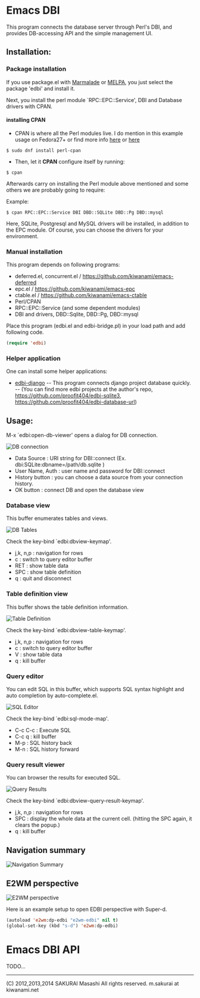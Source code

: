 # Emacs DBI

This program connects the database server through Perl's DBI,
and provides DB-accessing API and the simple management UI.

## Installation:

### Package installation

If you use package.el with [Marmalade](http://marmalade-repo.org/) or [MELPA](http://melpa.milkbox.net/), you just select the package 'edbi' and install it.

Next, you install the perl module `RPC::EPC::Service', DBI and Database drivers with CPAN. 

#### installing CPAN
- CPAN is where all the Perl modules live. I do mention in this example usage on Fedora27+  or find more info [here](https://www.linuxnix.com/how-to-install-cpan-package-and-configure-it-in-linux/) or [here](https://www.putorius.net/2011/03/how-to-install-perl-modules-with-cpan.html)

```
$ sudo dnf install perl-cpan
```
- Then, let it **CPAN** configure itself by running:
```
$ cpan
```
Afterwards carry on installing the Perl module above mentioned and some others we are probably going to require:

Example:
```
$ cpan RPC::EPC::Service DBI DBD::SQLite DBD::Pg DBD::mysql
```

Here, SQLite, Postgresql and MySQL drivers will be installed, in addition to the EPC module.
Of course, you can choose the drivers for your environment.

### Manual installation

This program depends on following programs:

- deferred.el, concurrent.el / https://github.com/kiwanami/emacs-deferred
- epc.el      / https://github.com/kiwanami/emacs-epc
- ctable.el   / https://github.com/kiwanami/emacs-ctable
- Perl/CPAN
 - RPC::EPC::Service (and some dependent modules)
 - DBI and drivers, DBD::Sqlite, DBD::Pg, DBD::mysql

Place this program (edbi.el and edbi-bridge.pl) in your load path
and add following code.

```lisp
(require 'edbi)
```

### Helper application

One can install some helper applications:

- [edbi-django](https://github.com/proofit404/edbi-django)
-- This program connects django project database quickly.
-- (You can find more edbi projects at the author's repo, https://github.com/proofit404/edbi-sqlite3, https://github.com/proofit404/edbi-database-url)

## Usage:

M-x `edbi:open-db-viewer' opens a dialog for DB connection.

![DB connection](https://cacoo.com/diagrams/VdRPw8hjXiezJJud-2B7F2.png)

- Data Source : URI string for DBI::connect (Ex. dbi:SQLite:dbname=/path/db.sqlite )
- User Name, Auth : user name and password for DBI::connect
- History button : you can choose a data source from your connection history.
- OK button : connect DB and open the database view

### Database view

This buffer enumerates tables and views.

![DB Tables](https://cacoo.com/diagrams/VdRPw8hjXiezJJud-30BC3.png)

Check the key-bind `edbi:dbview-keymap'.

- j,k, n,p : navigation for rows
- c        : switch to query editor buffer
- RET      : show table data
- SPC      : show table definition
- q        : quit and disconnect

### Table definition view

This buffer shows the table definition information.

![Table Definition](https://cacoo.com/diagrams/VdRPw8hjXiezJJud-B5E39.png)

Check the key-bind `edbi:dbview-table-keymap'.
- j,k, n,p : navigation for rows
- c        : switch to query editor buffer
- V        : show table data
- q        : kill buffer

### Query editor

You can edit SQL in this buffer, which supports SQL syntax
highlight and auto completion by auto-complete.el.

![SQL Editor](https://cacoo.com/diagrams/VdRPw8hjXiezJJud-30392.png)

Check the key-bind `edbi:sql-mode-map'.

- C-c C-c  : Execute SQL
- C-c q    : kill buffer
- M-p      : SQL history back
- M-n      : SQL history forward

### Query result viewer

You can browser the results for executed SQL.

![Query Results](https://cacoo.com/diagrams/VdRPw8hjXiezJJud-E9A0C.png)

Check the key-bind `edbi:dbview-query-result-keymap'.
- j,k, n,p : navigation for rows
- SPC      : display the whole data at the current cell. (hitting the SPC again, it clears the popup.)
- q        : kill buffer

## Navigation summary

![Navigation Summary](https://cacoo.com/diagrams/VdRPw8hjXiezJJud-8D899.png)


## E2WM perspective

![E2WM perspective](https://cacoo.com/diagrams/VdRPw8hjXiezJJud-23532.png?width=450)

Here is an example setup to open EDBI perspective with Super-d.

```cl
(autoload 'e2wm:dp-edbi "e2wm-edbi" nil t)
(global-set-key (kbd "s-d") 'e2wm:dp-edbi)
```

# Emacs DBI API

TODO...

----
(C) 2012,2013,2014 SAKURAI Masashi All rights reserved. m.sakurai at kiwanami.net
